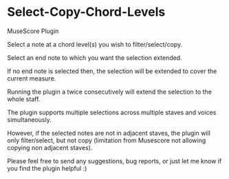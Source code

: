 # Select-Copy-Chord-Levels
 MuseScore Plugin 

 Select a note at a chord level(s) you wish to filter/select/copy.

 Select an end note to which you want the selection extended.
 
 If no end note is selected then, the selection will be extended to cover the current measure. 

 Running the plugin a twice consecutively will extend the selection to the whole staff.

 The plugin supports multiple selections across multiple staves and voices simultaneously. 

 However, if the selected notes are not in adjacent staves, the plugin will only filter/select, but not copy (limitation from Musescore not allowing copying non adjacent staves).

 Please feel free to send any suggestions, bug reports, or just let me know if you find the plugin helpful  :) 


